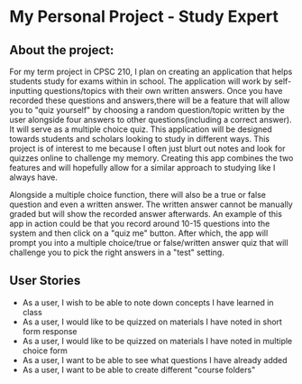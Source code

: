 # My Personal Project - Study Expert



## About the project:
For my term project in CPSC 210, I plan on creating an application that helps students study for exams within in school. The application will work by self-inputting questions/topics with their own written answers. Once you have recorded these questions and answers,there will be a feature that will allow you to "quiz yourself" by choosing a random question/topic written by the user alongside four answers to other questions(including a correct answer). It will serve as a multiple choice quiz. This application will be designed towards students and scholars looking to study in different ways. This project is of interest to me because I often just blurt out notes and look for quizzes online to challenge my memory. Creating this  app combines the two features and will hopefully allow for a similar approach to studying like I always have.

Alongside a multiple choice function, there will also be a true or false question and even a written answer. The written answer cannot be manually graded but will show the recorded answer afterwards. An example of this app in action could be that you record around 10-15 questions into the system and then click on a "quiz me" button. After which, the app will prompt you into a multiple choice/true or false/written answer quiz that will challenge you to pick the right answers in a "test" setting.

## User Stories
- As a user, I wish to be able to note down concepts I have learned in class
- As a user, I would like to be quizzed on materials I have noted in short form response
- As a user, I would like to be quizzed on materials I have noted in multiple choice form
- As a user, I want to be able to see what questions I have already added
- As a user, I want to be able to create different "course folders"

